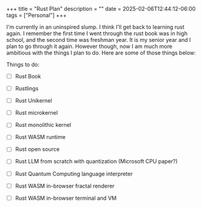 +++
title = "Rust Plan"
description = ""
date = 2025-02-06T12:44:12-06:00
tags = ["Personal"]
+++

I'm currently in an uninspired slump. I think I'll get back to learning rust again. I remember the first time I went through the rust book was in high school, and the second time was freshman year. It is my senior year and I plan to go through it again. However though, now I am much more ambitious with the things I plan to do. Here are some of those things below:

Things to do:
- [ ] Rust Book
- [ ] Rustlings
- [ ] Rust Unikernel
- [ ] Rust microkernel
- [ ] Rust monolithic kernel
- [ ] Rust WASM runtime
- [ ] Rust open source
- [ ] Rust LLM from scratch with quantization (Microsoft CPU paper?)
- [ ] Rust Quantum Computing language interpreter
- [ ] Rust WASM in-browser fractal renderer
- [ ] Rust WASM in-browser terminal and VM




